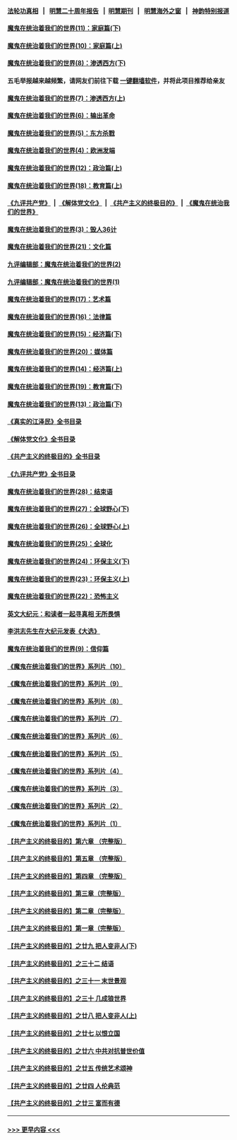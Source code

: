 #### [法轮功真相](https://github.com/gfw-breaker/truth/blob/master/README.md?t=0) &nbsp;&nbsp;|&nbsp;&nbsp; [明慧二十周年报告](https://github.com/gfw-breaker/mh-reports/blob/master/README.md?t=0) &nbsp;&nbsp;|&nbsp;&nbsp;[明慧期刊](https://github.com/gfw-breaker/mh-qikan) &nbsp;&nbsp;|&nbsp;&nbsp; [明慧海外之窗](https://github.com/gfw-breaker/mh-news/blob/master/README.md?t=0) &nbsp;&nbsp;|&nbsp;&nbsp; [神韵特别报道](https://github.com/gfw-breaker/mh-news/blob/master/shenyun.md?t=0)
#### [魔鬼在统治着我们的世界(11)：家庭篇(下)](../pages/nsc422/n10440961.md?t=12070301) 
#### [魔鬼在统治着我们的世界(10)：家庭篇(上)](../pages/nsc422/n10435448.md?t=12070301) 
#### [魔鬼在统治着我们的世界(8)：渗透西方(下)](../pages/nsc422/n10429603.md?t=12070301) 
#### 五毛举报越来越频繁，请网友们前往下载 [一键翻墙软件](https://github.com/gfw-breaker/ssr-accounts)，并将此项目推荐给亲友
#### [魔鬼在统治着我们的世界(7)：渗透西方(上)](../pages/nsc422/n10426013.md?t=12070301) 
#### [魔鬼在统治着我们的世界(6)：输出革命](../pages/nsc422/n10421536.md?t=12070301) 
#### [魔鬼在统治着我们的世界(5)：东方杀戮](../pages/nsc422/n10417707.md?t=12070301) 
#### [魔鬼在统治着我们的世界(4)：欧洲发端](../pages/nsc422/n10414890.md?t=12070301) 
#### [魔鬼在统治着我们的世界(12)：政治篇(上)](../pages/nsc422/n10444576.md?t=12070301) 
#### [魔鬼在统治着我们的世界(18)：教育篇(上)](../pages/nsc422/n10526970.md?t=12070301) 
#### [《九评共产党》](https://github.com/begood0513/9ping.md/blob/master/README.md) &nbsp;|&nbsp; [《解体党文化》](../../../../jtdwh.md/blob/master/README.md)  &nbsp;|&nbsp; [《共产主义的终极目的》](../../../../gczydzjmd.md/blob/master/README.md) &nbsp;|&nbsp; [《魔鬼在统治我们的世界》](../../../../mgztzwmdsj.md/blob/master/README.md) 
#### [魔鬼在统治着我们的世界(3)：毁人36计](../pages/nsc422/n10411583.md?t=12070301) 
#### [魔鬼在统治着我们的世界(21)：文化篇](../pages/nsc422/n10597706.md?t=12070301) 
#### [九评编辑部：魔鬼在统治着我们的世界(2)](../pages/nsc422/n10410036.md?t=12070301) 
#### [九评编辑部：魔鬼在统治着我们的世界(1)](../pages/nsc422/n10406825.md?t=12070301) 
#### [魔鬼在统治着我们的世界(17)：艺术篇](../pages/nsc422/n10499093.md?t=12070301) 
#### [魔鬼在统治着我们的世界(16)：法律篇](../pages/nsc422/n10485969.md?t=12070301) 
#### [魔鬼在统治着我们的世界(15)：经济篇(下)](../pages/nsc422/n10469975.md?t=12070301) 
#### [魔鬼在统治着我们的世界(20)：媒体篇](../pages/nsc422/n10586579.md?t=12070301) 
#### [魔鬼在统治着我们的世界(14)：经济篇(上)](../pages/nsc422/n10457370.md?t=12070301) 
#### [魔鬼在统治着我们的世界(19)：教育篇(下)](../pages/nsc422/n10564808.md?t=12070301) 
#### [魔鬼在统治着我们的世界(13)：政治篇(下)](../pages/nsc422/n10448270.md?t=12070301) 
#### [《真实的江泽民》全书目录](../pages/nsc422/n13721399.md?t=12070301) 
#### [《解体党文化》全书目录](../pages/nsc422/n13721157.md?t=12070301) 
#### [《共产主义的终极目的》全书目录](../pages/nsc422/n13721048.md?t=12070301) 
#### [《九评共产党》全书目录](../pages/nsc422/n13708085.md?t=12070301) 
#### [魔鬼在统治着我们的世界(28)：结束语](../pages/nsc422/n10936246.md?t=12070301) 
#### [魔鬼在统治着我们的世界(27)：全球野心(下)](../pages/nsc422/n10928319.md?t=12070301) 
#### [魔鬼在统治着我们的世界(26)：全球野心(上)](../pages/nsc422/n10900318.md?t=12070301) 
#### [魔鬼在统治着我们的世界(25)：全球化](../pages/nsc422/n10788205.md?t=12070301) 
#### [魔鬼在统治着我们的世界(24)：环保主义(下)](../pages/nsc422/n10695307.md?t=12070301) 
#### [魔鬼在统治着我们的世界(23)：环保主义(上)](../pages/nsc422/n10688613.md?t=12070301) 
#### [魔鬼在统治着我们的世界(22)：恐怖主义](../pages/nsc422/n10614727.md?t=12070301) 
#### [英文大纪元：和读者一起寻真相 无所畏惧](../pages/nsc422/n12542027.md?t=12070301) 
#### [李洪志先生在大纪元发表《大选》](../pages/nsc422/n12534746.md?t=12070301) 
#### [魔鬼在统治着我们的世界(9)：信仰篇](../pages/nsc422/n10432159.md?t=12070301) 
#### [《魔鬼在统治着我们的世界》系列片（10）](../pages/nsc422/n12292670.md?t=12070301) 
#### [《魔鬼在统治着我们的世界》系列片（9）](../pages/nsc422/n12290859.md?t=12070301) 
#### [《魔鬼在统治着我们的世界》系列片（8）](../pages/nsc422/n12287445.md?t=12070301) 
#### [《魔鬼在统治着我们的世界》系列片（7）](../pages/nsc422/n12283425.md?t=12070301) 
#### [《魔鬼在统治着我们的世界》系列片（6）](../pages/nsc422/n12282314.md?t=12070301) 
#### [《魔鬼在统治着我们的世界》系列片（5）](../pages/nsc422/n12281419.md?t=12070301) 
#### [《魔鬼在统治着我们的世界》系列片（4）](../pages/nsc422/n12274024.md?t=12070301) 
#### [《魔鬼在统治着我们的世界》系列片（3）](../pages/nsc422/n12271322.md?t=12070301) 
#### [《魔鬼在统治着我们的世界》系列片（2）](../pages/nsc422/n12269049.md?t=12070301) 
#### [《魔鬼在统治着我们的世界》系列片（1）](../pages/nsc422/n12267575.md?t=12070301) 
#### [【共产主义的终极目的】第六章 （完整版）](../pages/nsc422/n11428913.md?t=12070301) 
#### [【共产主义的终极目的】第五章 （完整版）](../pages/nsc422/n11428912.md?t=12070301) 
#### [【共产主义的终极目的】第四章 （完整版）](../pages/nsc422/n11428907.md?t=12070301) 
#### [【共产主义的终极目的】第三章（完整版）](../pages/nsc422/n11428848.md?t=12070301) 
#### [【共产主义的终极目的】第二章（完整版）](../pages/nsc422/n11428831.md?t=12070301) 
#### [【共产主义的终极目的】第一章（完整版）](../pages/nsc422/n11417651.md?t=12070301) 
#### [【共产主义的终极目的】之廿九 把人变非人(下)](../pages/nsc422/n11344140.md?t=12070301) 
#### [【共产主义的终极目的】之三十二 结语](../pages/nsc422/n11360535.md?t=12070301) 
#### [【共产主义的终极目的】之三十一 末世景观](../pages/nsc422/n11351129.md?t=12070301) 
#### [【共产主义的终极目的】之三十 几成狼世界](../pages/nsc422/n11348280.md?t=12070301) 
#### [【共产主义的终极目的】之廿八 把人变非人(上)](../pages/nsc422/n11340492.md?t=12070301) 
#### [【共产主义的终极目的】之廿七 以恨立国](../pages/nsc422/n11336944.md?t=12070301) 
#### [【共产主义的终极目的】之廿六 中共对抗普世价值](../pages/nsc422/n11324785.md?t=12070301) 
#### [【共产主义的终极目的】之廿五 传统艺术颂神](../pages/nsc422/n11296396.md?t=12070301) 
#### [【共产主义的终极目的】之廿四 人伦典范](../pages/nsc422/n11296397.md?t=12070301) 
#### [【共产主义的终极目的】之廿三 富而有德](../pages/nsc422/n11283598.md?t=12070301) 

----
#### [ >>> 更早内容 <<< ](../indexes/nsc422-earlier.md)
